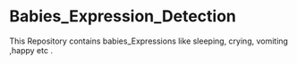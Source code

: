 # Babies_Expression_Detection
This Repository contains babies_Expressions like sleeping, crying, vomiting ,happy etc .

